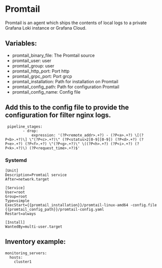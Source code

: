 # Promtail
Promtail is an agent which ships the contents of local logs to a private Grafana Loki instance or Grafana Cloud.

## Variables:
* promtail_binary_file: The Promtail source
* promtail_user: user
* promtail_group: user
* promtail_http_port: Port http 
* promtail_grpc_port: Port grcp
* promtail_installation: Path for installation on Promtail
* promtail_config_path: Path for configuration Promtail
* promtail_config_name: Config file

## Add this to the config file to provide the configuration for filter nginx logs.

``````
 pipeline_stages:
        - drop:
            expression: '(?P<remote_addr>.+?) - (?P<a>.+?) \[(?P<b>.+?)\] \"(?P<c>.+?)\" (?P<status>2[0-9][0-9]) (?P<d>.+?) (?P<e>.+?) (?P<f>.+?) \"(?P<g>.+?)\" \((?P<h>.+?) (?P<i>.+?) (?P<k>.+?)\) (?P<request_time>.+?)$'

``````

### Systemd 
``````
[Unit]
Description=Promtail service
After=network.target

[Service]
User=root
Group=root
Type=simple
ExecStart={{promtail_installation}}/promtail-linux-amd64 -config.file {{promtail_config_path}}/promtail-config.yaml
Restart=always

[Install]
WantedBy=multi-user.target
``````

## Inventory example:

```yamlex
monitoring_servers:
  hosts: 
    cluster1
```
